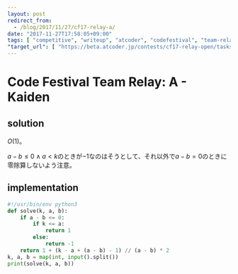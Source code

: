 ```yaml
---
layout: post
redirect_from:
  - /blog/2017/11/27/cf17-relay-a/
date: "2017-11-27T17:58:05+09:00"
tags: [ "competitive", "writeup", "atcoder", "codefestival", "team-relay" ]
"target_url": [ "https://beta.atcoder.jp/contests/cf17-relay-open/tasks/relay2_a" ]
---
```


# Code Festival Team Relay: A - Kaiden

## solution

$O(1)$。

$a - b \le 0 \land a \lt k$のときが$-1$なのはそうとして、それ以外で$a - b = 0$のときに零除算しないよう注意。

## implementation

``` python
#!/usr/bin/env python3
def solve(k, a, b):
    if a - b <= 0:
        if k <= a:
            return 1
        else:
            return -1
    return 1 + (k - a + (a - b) - 1) // (a - b) * 2
k, a, b = map(int, input().split())
print(solve(k, a, b))
```
